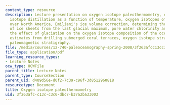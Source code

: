 ```yaml
---
content_type: resource
description: Lecture presentation on oxygen isotope paleothermometry, cumulative Rayleigh
  isotope distillation as a function of temperature, oxygen isotopes of precipitation
  over North America, Emiliani's ice volume correction, determining the isotopic composition
  of ice sheets from the last glacial maximum, pore water chlorinity and oxygen isotopes,
  the effect of glaciation on the oxygen isotope composition of the ocean, sea-level
  estimates from drilling submerged coral terraces, oxygen isotope stratigraphy, and
  paleomagnetic stratigraphy.
file: /media/courses/12-740-paleoceanography-spring-2008/3f263afcc13cc3c0dbc7b37a2ba33003_lec03_slide.pdf
file_type: application/pdf
learning_resource_types:
- Lecture Notes
ocw_type: OCWFile
parent_title: Lecture Notes
parent_type: CourseSection
parent_uid: d409d56e-d0f2-7c39-c96f-3d8512960818
resourcetype: Document
title: Oxygen isotope paleothermometry
uid: 3f263afc-c13c-c3c0-dbc7-b37a2ba33003
---
```

